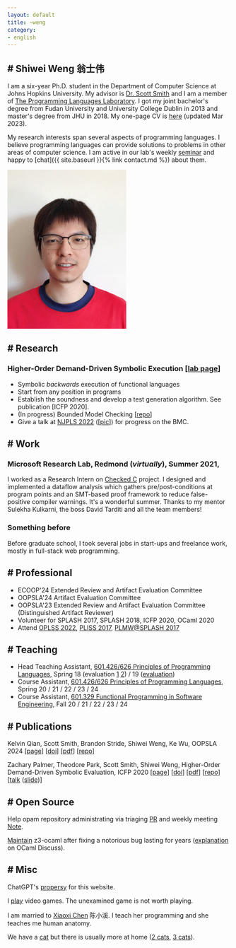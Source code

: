 ```yaml
---
layout: default
title: ~weng
category:
- english
---
```



## # Shiwei Weng 翁士伟 

<div class='profile-header'>

  <div class='profile-item' >

  <p class='profile-item-inner' markdown='1'>

I am a six-year Ph.D. student in the Department of Computer Science at Johns Hopkins University. My advisor is [Dr. Scott Smith](https://www.cs.jhu.edu/~scott/) and I am a member of [The Programming Languages Laboratory](http://pl.cs.jhu.edu/). I got my joint bachelor's degree from Fudan University and University College Dublin in 2013 and master's degree from JHU in 2018. My one-page CV is [here](/assets/pdf/CV_shiwei_weng_JHU_year5_PhD_summer_internship.pdf) (updated Mar 2023).

  </p>

  <p class='profile-item-inner' markdown='1'>

My research interests span several aspects of programming languages. I believe programming languages can provide solutions to problems in other areas of computer science. I am active in our lab's weekly [seminar](https://pl.cs.jhu.edu/seminars/fall-2020/) and happy to [chat]({{ site.baseurl }}{% link contact.md %}) about them.

  </p>

  </div>

  <div class='profile-photo'>
    <img src="/assets/img/me_2021_summer_resize.jpg" alt="me">
  </div>

</div>


<!-- ## Ongoing Research -->
## # Research

### Higher-Order Demand-Driven Symbolic Execution [[lab page](https://pl.cs.jhu.edu/projects/demand-driven-symbolic-execution/)]

- Symbolic _backwards_ execution of functional languages
- Start from any position in programs
- Establish the soundness and develop a test generation algorithm. See publication [ICFP 2020].
- (In progress) Bounded Model Checking [[repo](https://github.com/JHU-PL-Lab/ddse)]
- Give a talk at [NJPLS 2022](https://njpls.org/oct22.html) ([[pic](https://twitter.com/LeoLambro/status/1583522021811490817)]) for progress on the BMC.


<!-- Optimization (function summarization), new features (mutable states), new approaches (model checking)  -->

<!-- ### 2. Program Analysis on the Usage of JavaScript GUI Frameworks

- Treat JavaScript with framework APIs e.g. ReactJS as a new OO/Functional DSL
- Run program analysis to check the usage of framework APIs -->
<!-- - Inspired by [flapjax](https://www.flapjax-lang.org/) -->

<!-- ## Finished Projects -->

## # Work

### Microsoft Research Lab, Redmond (_virtually_), Summer 2021, 

I worked as a Research Intern on [Checked C](https://www.microsoft.com/en-us/research/project/checked-c/) project. I designed and implemented a dataflow analysis which gathers pre/post-conditions at program points and an SMT-­based proof framework to reduce false-positive compiler warnings. It's a wonderful summer. Thanks to my mentor Sulekha Kulkarni, the boss David Tarditi and all the team members!

### Something before

<!-- I got an internship offer from [Nomadic Labs](https://nomadic-labs.com/) on Linear Types and OCaml program analysis for summer 2019. However, due to the COVID-19 and regulations for international students in United States, I cannot make it physically nor virtually. What a pity. -->

Before graduate school, I took several jobs in start-ups and freelance work, mostly in full-stack web programming.

## # Professional

- ECOOP'24 Extended Review and Artifact Evaluation Committee
- OOPSLA'24 Artifact Evaluation Committee
- OOPSLA'23 Extended Review and Artifact Evaluation Committee (Distinguished Artifact Reviewer)
- Volunteer for SPLASH 2017, SPLASH 2018, ICFP 2020, OCaml 2020
- Attend [OPLSS 2022](https://www.cs.uoregon.edu/research/summerschool/summer22/), [PLISS 2017](https://pliss2017.github.io/index.html), [PLMW@SPLASH 2017](https://2017.splashcon.org/track/splash-2017-PLMW#About)

## # Teaching

- Head Teaching Assistant, [601.426/626 Principles of Programming Languages](https://pl.cs.jhu.edu/pl/), Spring 18 (evaluation [1](/assets/pdf/EN.601.426.01.SP18PrinciplesofProgrammingLanguages_ScottSmith.pdf) [2](/assets/pdf/EN.601.626.01.SP18PrinciplesofProgrammingLanguages_ScottSmith.pdf)) / 19 ([evaluation](/assets/pdf/EN.601.426.01.SP19PrinciplesofProgrammingLanguages_ScottSmith.pdf))
- Course Assistant, [601.426/626 Principles of Programming Languages](https://pl.cs.jhu.edu/pl/), Spring 20 / 21 / 22 / 23 / 24
- Course Assistant, [601.329 Functional Programming in Software Engineering](https://pl.cs.jhu.edu/fpse/), Fall 20 / 21 / 22 / 23 / 24

## # Publications

Kelvin Qian, Scott Smith, Brandon Stride, Shiwei Weng, Ke Wu, OOPSLA 2024 [[page](https://2024.splashcon.org/details/splash-2024-oopsla/131/Semantic-Type-Guided-Bug-Finding)] [[doi](https://dl.acm.org/doi/10.1145/3689788)] [[pdf](https://dl.acm.org/doi/pdf/10.1145/3689788)] [[repo](https://github.com/JHU-PL-Lab/jaylang)]

Zachary Palmer, Theodore Park, Scott Smith, Shiwei Weng, Higher-Order Demand-Driven Symbolic Evaluation, ICFP 2020 [[page](https://icfp20.sigplan.org/details/icfp-2020-papers/22/Higher-Order-Demand-Driven-Symbolic-Evaluation)] [[doi](https://dl.acm.org/doi/10.1145/3408984)] [[pdf](https://pl.cs.jhu.edu/projects/demand-driven-symbolic-execution/papers/icfp20-ddse-full.pdf)] [[repo](https://github.com/JHU-PL-Lab/odefa)] [[talk](https://talks.cs.umd.edu/talks/2657) ([slide](assets/pdf/2020-ddse-umd.pdf))]

## # Open Source

Help opam repository administrating via triaging [PR](https://github.com/ocaml/opam-repository/pulls) and weekly meeting [Note](https://github.com/ocaml/opam-repository/wiki/Meeting-notes).

[Maintain](https://opam.ocaml.org/packages/z3/) z3-ocaml after fixing a notorious bug lasting for years ([explanation](https://discuss.ocaml.org/t/my-fix-of-the-linking-problem-on-z3-ocaml-binding/8691) on OCaml Discuss).

<!-- Make the world better via [PR](https://github.com/pulls?page=1&q=is%3Apr+author%3Aarbipher) and [Revision](https://reviews.llvm.org/p/arbipher/). -->
<!-- - Make random RPs to OCaml and LLVM. -->

<!-- - System Administrator of [our lab](https://pl.cs.jhu.edu/) -->

## # Misc

ChatGPT's [propersy](assets/img/chatgpt-propersy.png) for this website.

I [play](https://steamcommunity.com/id/arbipher/games/?tab=all&sort=playtime) video games. The unexamined game is not worth playing.

I am married to [Xiaoxi Chen](https://www.linkedin.com/in/%E5%B0%8F%E6%BA%AA-%E9%99%88-6655b489/) 陈小溪. I teach her programming and she teaches me human anatomy.

We have a <a href="/assets/img/cat_2019.jpg" target="_blank">cat</a> but there is usually more at home (<a href="/assets/img/2_cats_2020.mp4" target="_blank">2 cats</a>, <a href="/assets/img/3_cats_2021.jpg" target="_blank">3 cats</a>).